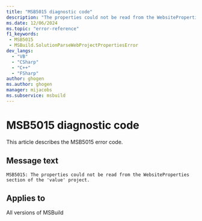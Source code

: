 ```yaml
---
title: "MSB5015 diagnostic code"
description: "The properties could not be read from the WebsiteProperties section of the 'value' project."
ms.date: 12/06/2024
ms.topic: "error-reference"
f1_keywords:
 - MSB5015
 - MSBuild.SolutionParseWebProjectPropertiesError
dev_langs:
  - "VB"
  - "CSharp"
  - "C++"
  - "FSharp"
author: ghogen
ms.author: ghogen
manager: mijacobs
ms.subservice: msbuild
---
```


# MSB5015 diagnostic code

<!-- :::ErrorDefinitionDescription::: -->
<!-- :::editable-content name="introDescription"::: -->
This article describes the MSB5015 error code.
<!-- :::editable-content-end::: -->

## Message text

`MSB5015: The properties could not be read from the WebsiteProperties section of the 'value' project.`

<!-- :::editable-content name="postOutputDescription"::: -->
<!--
{StrBegin="MSB5015: "}UE: The solution filename is provided separately to loggers.
-->
<!-- :::editable-content-end::: -->
<!-- :::ErrorDefinitionDescription-end::: -->

## Applies to

All versions of MSBuild

